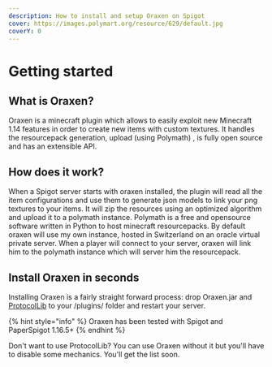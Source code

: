 ```yaml
---
description: How to install and setup Oraxen on Spigot
cover: https://images.polymart.org/resource/629/default.jpg
coverY: 0
---
```


# Getting started

## What is Oraxen?

Oraxen is a minecraft plugin which allows to easily exploit new Minecraft  1.14 features in order to create new items with custom textures. It handles the resourcepack generation, upload (using Polymath) , is fully open source and has an extensible API.

## How does it work?

When a Spigot server starts with oraxen installed, the plugin will read all the item configurations and use them to generate json models to link your png textures to your items. It will zip the resources using an optimized algorithm and upload it to a polymath instance. Polymath is a free and opensource software written in Python to host minecraft resourcepacks. By default oraxen will use my own instance, hosted in Switzerland on an oracle virtual private server. When a player will connect to your server, oraxen will link him to the polymath instance which will server him the resourcepack.

## Install Oraxen in seconds

Installing Oraxen is a fairly straight forward process: drop Oraxen.jar and [ProtocolLib](https://www.spigotmc.org/resources/protocollib.1997/) to your /plugins/ folder and restart your server.

{% hint style="info" %}
Oraxen has been tested with Spigot and PaperSpigot 1.16.5+
{% endhint %}

Don't want to use ProtocolLib? You can use Oraxen without it but you'll have to disable some mechanics. You'll get the list soon.

